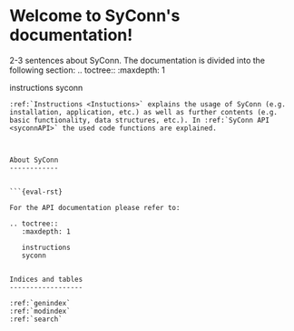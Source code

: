 Welcome to SyConn's documentation!
==================================
 
 2-3 sentences about SyConn.
 The documentation is divided into the following section:
.. toctree::
   :maxdepth: 1

   instructions
   syconn
```
:ref:`Instructions <Instuctions>` explains the usage of SyConn (e.g. installation, application, etc.) as well as further contents (e.g. basic functionality, data structures, etc.). In :ref:`SyConn API <syconnAPI>` the used code functions are explained.



About SyConn
------------


```{eval-rst}

For the API documentation please refer to:

.. toctree::
   :maxdepth: 1

   instructions
   syconn
```

```{include} doc.md
```

```{eval-rst}
Indices and tables
------------------

:ref:`genindex`
:ref:`modindex`
:ref:`search`
```
